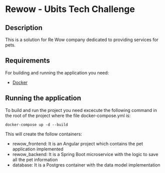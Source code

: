 # Rewow - Ubits Tech Challenge

## Description
This is a solution for Re Wow company dedicated to providing services for pets.

## Requirements

For building and running the application you need:

- [Docker](https://www.docker.com/get-started)

## Running the application
To build and run the project you need excecute the following command in the root of the project where the file docker-compose.yml is:

```shell
docker-compose up -d --build 
```
This will create the follow containers:

- rewow_frontend: It is an Angular project which contains the pet application implemented
- rewow_backend: It is a Spring Boot microservice with the logic to save all the pet information
- database: It is a Postgres container with the data model implementation

